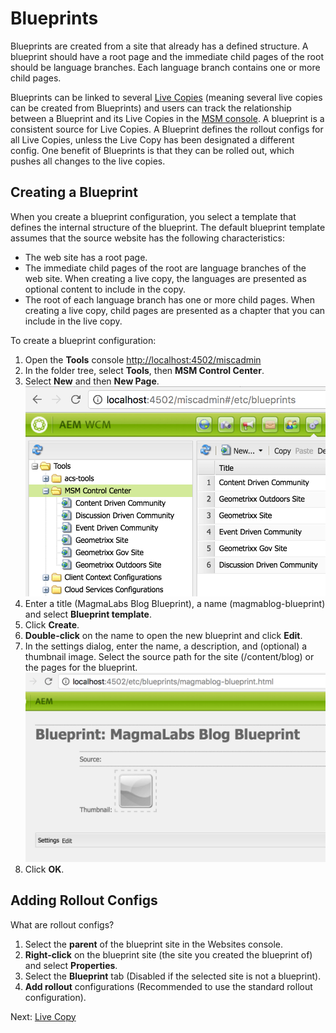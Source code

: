 # Blueprints

Blueprints are created from a site that already has a defined structure.
A blueprint should have a root page and the immediate child pages of the root should be language branches.
Each language branch contains one or more child pages.

Blueprints can be linked to several [Live Copies](LiveCopy.md) (meaning several live copies can be created from Blueprints) and users can track the relationship between a Blueprint and its Live Copies in the [MSM console](MSMConsole.md).
A blueprint is a consistent source for Live Copies.
A Blueprint defines the rollout configs for all Live Copies, unless the Live Copy has been designated a different config.
One benefit of Blueprints is that they can be rolled out, which pushes all changes to the live copies.

## Creating a Blueprint

When you create a blueprint configuration, you select a template that defines the internal structure of the blueprint. The default blueprint template assumes that the source website has the following characteristics:

- The web site has a root page.
- The immediate child pages of the root are language branches of the web site. When creating a live copy, the languages are presented as optional content to include in the copy.
- The root of each language branch has one or more child pages. When creating a live copy, child pages are presented as a chapter that you can include in the live copy.

To create a blueprint configuration:

1. Open the **Tools** console <http://localhost:4502/miscadmin>
2. In the folder tree, select **Tools**, then **MSM Control Center**.
3. Select **New** and then **New Page**.
   ![alt text](./img/blueprint1.png  "Create blueprint")
4. Enter a title (MagmaLabs Blog Blueprint), a name (magmablog-blueprint) and select **Blueprint template**.
5. Click **Create**.
6. **Double-click** on the name to open the new blueprint and click **Edit**.
7. In the settings dialog, enter the name, a description, and (optional) a thumbnail image. Select the source path for the site (/content/blog) or the pages for the blueprint.
   ![alt text](./img/blueprint2.png "Select path")
8. Click **OK**.

## Adding Rollout Configs

What are rollout configs?

1. Select the **parent** of the blueprint site in the Websites console.
2. **Right-click** on the blueprint site (the site you created the blueprint of) and select **Properties**.
3. Select the **Blueprint** tab (Disabled if the selected site is not a blueprint).
4. **Add rollout** configurations (Recommended to use the standard rollout configuration).

Next: [Live Copy](LiveCopy.md)
